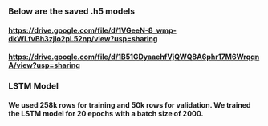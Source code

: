 ### Below are the saved .h5 models
#### https://drive.google.com/file/d/1VGeeN-8_wmp-dkWLfvBh3zjlo2pL52np/view?usp=sharing
#### https://drive.google.com/file/d/1B51GDyaaehfVjQWQ8A6phr17M6WrqqnA/view?usp=sharing

### LSTM Model
#### We used 258k rows for training and 50k rows for validation. We trained the LSTM model for 20 epochs with a batch size of 2000. 
